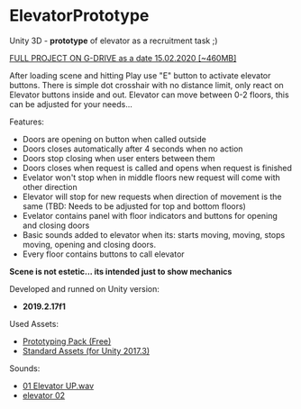 # ElevatorPrototype
Unity 3D - **prototype** of elevator as a recruitment task ;)

[FULL PROJECT ON G-DRIVE as a date 15.02.2020 [~460MB]](https://drive.google.com/file/d/1GvqBy1t7O6ZtWMLFD2jHkZak0TUUGqUC/view?usp=sharing)

After loading scene and hitting Play use "E" button to activate elevator buttons.
There is simple dot crosshair with no distance limit, only react on Elevator buttons inside and out.
Elevator can move between 0-2 floors, this can be adjusted for your needs...

Features:
* Doors are opening on button when called outside
* Doors closes automatically after 4 seconds when no action
* Doors stop closing when user enters between them
* Doors closes when request is called and opens when request is finished
* Evelator won't stop when in middle floors new request will come with other direction
* Elevator will stop for new requests when direction of movement is the same (TBD: Needs to be adjusted for top and bottom floors)
* Evelator contains panel with floor indicators and buttons for opening and closing doors
* Basic sounds added to elevator when its: starts moving, moving, stops moving, opening and closing doors.
* Every floor contains buttons to call elevator

**Scene is not estetic... its intended just to show mechanics**


Developed and runned on Unity version:
* **2019.2.17f1**

Used Assets:
* [Prototyping Pack (Free)](https://assetstore.unity.com/packages/3d/prototyping-pack-free-94277)
* [Standard Assets (for Unity 2017.3)](https://assetstore.unity.com/packages/essentials/asset-packs/standard-assets-for-unity-2017-3-32351)

Sounds:
* [01 Elevator UP.wav](https://freesound.org/people/soundslikewillem/sounds/340747/)
* [elevator 02](https://freesound.org/people/universodemalaonda/sounds/502339/)

